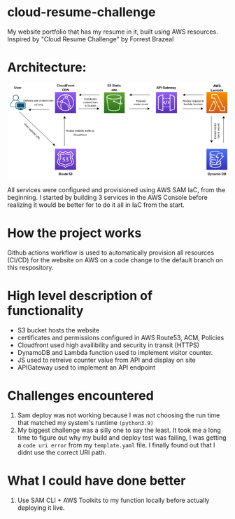 # cloud-resume-challenge

My website portfolio that has my resume in it, built using AWS resources. Inspired by "Cloud Resume Challenge" by Forrest Brazeal

# Architecture:
![architecture diagram](crc-architecture.drawio%20(1).png)

All services were configured and provisioned using AWS SAM IaC, from the beginning. I started by building 3 services in the AWS Console before realizing it would be better for to do it all in IaC from the start.
# How the project works

Github actions workflow is used to automatically provision all resources (CI/CD) for the website on AWS on a code change to the default branch on this respository.

# High level description of functionality
* S3 bucket hosts the website
* certificates and permissions configured in AWS Route53, ACM, Policies
* Cloudfront used high availibility and security in transit (HTTPS)
* DynamoDB and Lambda function used to implement visitor counter.
* JS used to retreive counter value from API and display on site
* APIGateway used to implement an API endpoint

# Challenges encountered

1. Sam deploy was not working because I was not choosing the run time that matched my system's runtime `(python3.9)`
2. My biggest challenge was a silly one to say the least. It took me a long time to figure out why my build and deploy test was failing, I was getting a `code uri error` from my `template.yaml` file. I finally found out that I didnt use the correct URI path.

# What I could have done better
1. Use SAM CLI + AWS Toolkits to my function locally before actually deploying it live.